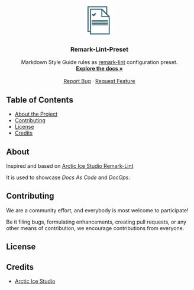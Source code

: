 <!-- PROJECT LOGO -->

<br />
<p align="center">
  <a href="https://github.com/ocular-d/demo-docs">
    <img src="docs/assets/ocular-d-logo.png" alt="Logo" width="80" height="80">
  </a>

  <h3 align="center">Remark-Lint-Preset</h3>

  <p align="center">
    Markdown Style Guide rules as <a href="https://github.com/remarkjs/remark-lint">remark-lint</a> configuration preset.
    <br />
    <a href="https://github.com/ocular-d/remark-preset-lint-ocular-d/blob/master/docs/README.md"><strong>Explore the docs »</strong></a>
    <br />
    <br />
    <a href="https://github.com/ocular-d/remark-preset-lint-ocular-d/issues">Report Bug</a>
    ·
    <a href="https://github.com/ocular-d/remark-preset-lint-ocular-d/issues">Request Feature</a>
  </p>
</p>

<!-- TABLE OF CONTENTS -->

## Table of Contents

- [About the Project](#about)
- [Contributing](#contributing)
- [License](#license)
- [Credits](#credits)

## About

Inspired and based on [Arctic Ice Studio Remark-Lint](https://github.com/arcticicestudio/remark-preset-lint-arcticicestudio "Link to page on GitHub")

It is used to showcase *Docs As Code* and *DocOps*.

## Contributing

We are a community effort, and everybody is most welcome to participate!

Be it filing bugs, formulating enhancements, creating pull requests, or any other means of contribution, we encourage contributions from everyone.

## License

## Credits

- [Arctic Ice Studio](https://github.com/arcticicestudio "Link to main GitHub page")

